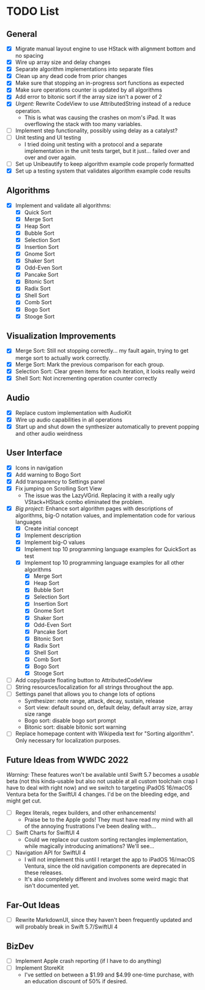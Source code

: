 # TODO List

## General

* [x] Migrate manual layout engine to use HStack with alignment bottom and no spacing
* [x] Wire up array size and delay changes
* [x] Separate algorithm implementations into separate files
* [x] Clean up any dead code from prior changes
* [x] Make sure that stopping an in-progress sort functions as expected
* [x] Make sure operations counter is updated by all algorithms
* [x] Add error to bitonic sort if the array size isn't a power of 2
* [x] *Urgent:* Rewrite CodeView to use AttributedString instead of a reduce operation.
  * This is what was causing the crashes on mom's iPad. It was overflowing the stack with too many variables.
* [ ] Implement step functionality, possibly using delay as a catalyst?
* [ ] Unit testing and UI testing
  * I tried doing unit testing with a protocol and a separate implementation in the unit tests target, but it just... failed over and over and over again.
* [ ] Set up Unibeautify to keep algorithm example code properly formatted
* [x] Set up a testing system that validates algorithm example code results

## Algorithms

* [x] Implement and validate all algorithms:
  * [x] Quick Sort
  * [x] Merge Sort
  * [x] Heap Sort
  * [x] Bubble Sort
  * [x] Selection Sort
  * [x] Insertion Sort
  * [x] Gnome Sort
  * [x] Shaker Sort
  * [x] Odd-Even Sort
  * [x] Pancake Sort
  * [x] Bitonic Sort
  * [x] Radix Sort
  * [x] Shell Sort
  * [x] Comb Sort
  * [x] Bogo Sort
  * [x] Stooge Sort
    
## Visualization Improvements

* [x] Merge Sort: Still not stopping correctly... my fault again, trying to get merge sort to actually work correctly.
* [x] Merge Sort: Mark the previous comparison for each group.
* [x] Selection Sort: Clear green items for each iteration, it looks really weird
* [x] Shell Sort: Not incrementing operation counter correctly

## Audio

* [x] Replace custom implementation with AudioKit
* [x] Wire up audio capabilities in all operations
* [x] Start up and shut down the synthesizer automatically to prevent popping and other audio weirdness

## User Interface

* [x] Icons in navigation
* [x] Add warning to Bogo Sort
* [x] Add transparency to Settings panel
* [x] Fix jumping on Scrolling Sort View
  * The issue was the LazyVGrid. Replacing it with a really ugly VStack+HStack combo eliminated the problem.
* [x] *Big project:* Enhance sort algorithm pages with descriptions of algorithms, big-O notation values, and implementation code for various languages
  * [x] Create initial concept
  * [x] Implement description
  * [x] Implement big-O values
  * [x] Implement top 10 programming language examples for QuickSort as test
  * [x] Implement top 10 programming language examples for all other algorithms
    * [x] Merge Sort
    * [x] Heap Sort
    * [x] Bubble Sort
    * [x] Selection Sort
    * [x] Insertion Sort
    * [x] Gnome Sort
    * [x] Shaker Sort
    * [x] Odd-Even Sort
    * [x] Pancake Sort
    * [x] Bitonic Sort
    * [x] Radix Sort
    * [x] Shell Sort
    * [x] Comb Sort
    * [x] Bogo Sort
    * [x] Stooge Sort
* [ ] Add copy/paste floating button to AttributedCodeView
* [ ] String resources/localization for all strings throughout the app.
* [ ] Settings panel that allows you to change lots of options
  * Synthesizer: note range, attack, decay, sustain, release
  * Sort view: default sound on, default delay, default array size, array size range
  * Bogo sort: disable bogo sort prompt
  * Bitonic sort: disable bitonic sort warning
* [ ] Replace homepage content with Wikipedia text for "Sorting algorithm". Only necessary for localization purposes.

## Future Ideas from WWDC 2022

*Warning:* These features won't be available until Swift 5.7 becomes a *usable* beta (not this kinda-usable but also not usable at all custom toolchain crap I have to deal with right now) and we switch to targeting iPadOS 16/macOS Ventura beta for the SwiftUI 4 changes. I'd be on the bleeding edge, and might get cut.

* [ ] Regex literals, regex builders, and other enhancements!
  * Praise be to the Apple gods! They must have read my mind with all of the annoying frustrations I've been dealing with...
* [ ] Swift Charts for SwiftUI 4
  * Could we replace our custom sorting rectangles implementation, while magically introducing animations? We'll see...
* [ ] Navigation API for SwiftUI 4
  * I will not implement this until I retarget the app to iPadOS 16/macOS Ventura, since the old navigation components are deprecated in these releases.
  * It's also completely different and involves some weird magic that isn't documented yet.

## Far-Out Ideas

* [ ] Rewrite MarkdownUI, since they haven't been frequently updated and will probably break in Swift 5.7/SwiftUI 4

## BizDev

* [ ] Implement Apple crash reporting (if I have to do anything)
* [ ] Implement StoreKit
  * I've settled on between a $1.99 and $4.99 one-time purchase, with an education discount of 50% if desired.
